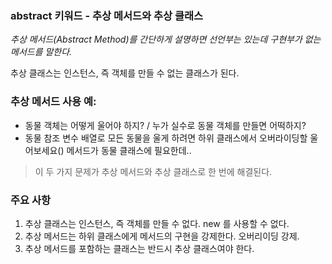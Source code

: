 ### abstract 키워드 - 추상 메서드와 추상 클래스

*추상 메서드(Abstract Method)를 간단하게 설명하면 선언부는 있는데 구현부가 없는 메서드를 말한다.*

추상 클래스는 인스턴스, 즉 객체를 만들 수 없는 클래스가 된다.

### 추상 메서드 사용 예:
- 동물 객체는 어떻게 울어야 하지? / 누가 실수로 동물 객체를 만들면 어떡하지?
- 동물 참조 변수 배열로 모든 동물을 울게 하려면 하위 클래스에서 오버라이딩할 울어보세요() 메서드가 동물 클래스에 필요한데..

> 이 두 가지 문제가 추상 메서드와 추상 클래스로 한 번에 해결된다.

### 주요 사항
1. 추상 클래스는 인스턴스, 즉 객체를 만들 수 없다. new 를 사용할 수 없다.
2. 추상 메서드는 하위 클래스에게 메서드의 구현을 강제한다. 오버리이딩 강제.
3. 추상 메서드를 포함하는 클래스는 반드시 추상 클래스여야 한다.
